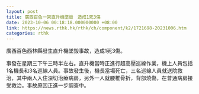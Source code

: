 ```yaml
---
layout: post
title: 廣西百色一架直升機墜毀　造成1死3傷
date: 2023-10-06 00:18:18.000000000 +08:00
link: https://news.rthk.hk/rthk/ch/component/k2/1721698-20231006.htm
categories: rthk
---
```


廣西百色西林縣發生直升機墜毀事故，造成1死3傷。

事發在星期三下午三時半左右。直升機當時正進行超高壓巡線作業，機上人員包括1名機長和3名巡線人員。事故發生後，機長當場死亡，三名巡線人員就送院救治，其中兩人入住深切治療病房，另外一人就腰椎骨折，背部燒傷，在普通病房接受救治。事故原因正進一步調查中。
